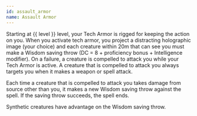 ```yaml
---
id: assault_armor
name: Assault Armor
---
```

Starting at {{ level }} level, your Tech Armor is rigged for keeping the action on you. When
you activate tech armor, you project a distracting holographic image (your choice) and each creature within 20m 
that can see you must make a Wisdom saving throw (DC = 8 + proficiency bonus + Intelligence modifier). On a failure, 
a creature is compelled to attack you while your Tech Armor is active. A creature that is compelled to attack you always 
targets you when it makes a weapon or spell attack.

Each time a creature that is compelled to attack you takes damage from source other than you, it makes a new Wisdom saving 
throw against the spell. If the saving throw succeeds, the spell ends.

Synthetic creatures have advantage on the Wisdom saving throw.